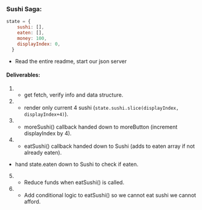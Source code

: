 ### Sushi Saga:
```javascript
state = {
    sushi: [],
    eaten: [],
    money: 100,
    displayIndex: 0,
  }
```

 - Read the entire readme, start our json server


 #### Deliverables:

1. - get fetch, verify info and data structure.


2. - render only current 4 sushi (`state.sushi.slice(displayIndex, displayIndex+4)`).


3. - moreSushi() callback handed down to moreButton (increment displayIndex by 4).


4.  - eatSushi() callback handed down to Sushi (adds to eaten array if not already eaten).
 - hand state.eaten down to Sushi to check if eaten.


5. - Reduce funds when eatSushi() is called.


6. - Add conditional logic to eatSushi() so we cannot eat sushi we cannot afford.
